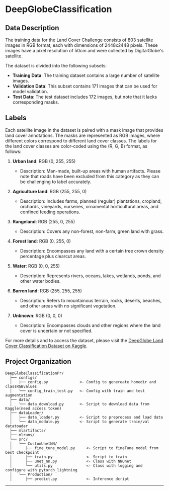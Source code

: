 # DeepGlobeClassification

## Data Description

The training data for the Land Cover Challenge consists of 803 satellite images in RGB format, each with dimensions of 2448x2448 pixels. These images have a pixel resolution of 50cm and were collected by DigitalGlobe's satellite.

The dataset is divided into the following subsets:
- **Training Data**: The training dataset contains a large number of satellite images.
- **Validation Data**: This subset contains 171 images that can be used for model validation.
- **Test Data**: The test dataset includes 172 images, but note that it lacks corresponding masks.

## Labels

Each satellite image in the dataset is paired with a mask image that provides land cover annotations. The masks are represented as RGB images, where different colors correspond to different land cover classes. The labels for the land cover classes are color-coded using the (R, G, B) format, as follows:

1. **Urban land**: RGB (0, 255, 255)
   - Description: Man-made, built-up areas with human artifacts. Please note that roads have been excluded from this category as they can be challenging to label accurately.

2. **Agriculture land**: RGB (255, 255, 0)
   - Description: Includes farms, planned (regular) plantations, cropland, orchards, vineyards, nurseries, ornamental horticultural areas, and confined feeding operations.

3. **Rangeland**: RGB (255, 0, 255)
   - Description: Covers any non-forest, non-farm, green land with grass.

4. **Forest land**: RGB (0, 255, 0)
   - Description: Encompasses any land with a certain tree crown density percentage plus clearcut areas.

5. **Water**: RGB (0, 0, 255)
   - Description: Represents rivers, oceans, lakes, wetlands, ponds, and other water bodies.

6. **Barren land**: RGB (255, 255, 255)
   - Description: Refers to mountainous terrain, rocks, deserts, beaches, and other areas with no significant vegetation.

7. **Unknown**: RGB (0, 0, 0)
   - Description: Encompasses clouds and other regions where the land cover is uncertain or not specified.


For more details and to access the dataset, please visit the [DeepGlobe Land Cover Classification Dataset on Kaggle](https://www.kaggle.com/datasets/balraj98/deepglobe-land-cover-classification-dataset).

Project Organization
------------

    DeepGlobeClassificationPr/
      ├── configs/
      │   ├── config.py              <- Config to genereate homedir and classRGBvalues
      │   └── config_train_test.py   <- Config with train and test augmentation
      ├── data/
      │   └── data_download.py       <- Script to download data from Kaggle(need access token)
      ├── dataLoader/
      │   ├── data_loader.py         <- Script to preprocess and load data
      │   └── data_module.py         <- Script to generate train/val datatoader
      ├── mlartifacts/
      ├── mlruns/
      └── src/
      │   └── CustomUnetNN/
      │      ├── fine_tune_model.py     <- Script to fineTune model from best checkpoint
      │      ├── train.py               <- Script to train
      │      ├── unet_nn.py             <- Class with NNUnet
      │      └── utils.py               <- Class with logging and configure with pytorch_lightning
      │   └── Production/
      │      ├── predict.py             <- Inference dcript
      


--------



